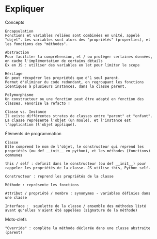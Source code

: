 # Expliquer

Concepts

    Encapsulation
    Fonctions et variables reliées sont combinées en unité, appelé "objet". Les variables sont alors des "propriétés" (properties), et les fonctions des "méthodes".
    
    Abstraction
    Pour faciliter la compréhension, et / ou protéger certaines données, on cache l'implémentation de certains détails
    Ex en JS : utiliser des variables en let pour limiter le scope
    
    Héritage
    On peut récupérer les propriétés que d'1 seul parent.
    Permet d'éliminer du code redondant, en regroupant les fonctions identiques à plusieurs instances, dans la classe parent.
    
    Polymorphisme
    Un constructeur ou une fonction peut être adapté en fonction des classes. Favorise la refacto !
    
    Classe vs. Instance
    Il existe différentes strates de classes entre "parent" et "enfant". La classe représente l'objet (un moule), et l'instance est l'application (l'objet appliqué).



Éléments de programmation

    Classe
    Elle comprend le nom de l'objet, le constructeur qui reprend les propriétés (ou def __init__ en python), et les méthodes (fonctions) communes
    
    this / self : definit dans le constructeur (ou def __init__) pour rappeler les propriétés de la classe. JS utilise this, Python self.
    
    Constructeur : reprend les propriétés de la classe
    
    Méthode : représente les fonctions
    
    Attribut / propriété / membre : synonymes - variables définies dans une classe
    
    Interface :  squelette de la classe / ensemble des méthodes listé avant qu'elles n'aient été appelées (signature de la méthode)
 
 Mots-clefs
    
    "Override" : complète la méthode déclarée dans une classe abstraite (parent)

